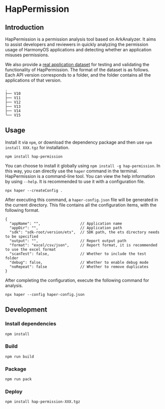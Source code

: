 # HapPermission

## Introduction
HapPermission is a permission analysis tool based on ArkAnalyzer. It aims to assist developers and reviewers in quickly analyzing the permission usage of HarmonyOS applications and detecting whether an application misuses permissions.

We also provide a [real application dataset](https://bhpan.buaa.edu.cn/link/AA7F552701EB7B419E855F0E1309C3978F) for testing and validating the functionality of HapPermission.
The format of the dataset is as follows. Each API version corresponds to a folder, and the folder contains all the applications of that version.
```
.
├── V10
├── V11
├── V12
├── V13
├── V14
└── V15
```

## Usage
Install it via `npm`, or download the dependency package and then use `npm install XXX.tgz` for installation.
```shell
npm install hap-permission
```
You can choose to install it globally using `npm install -g hap-permission`. In this way, you can directly use the `haper` command in the terminal.
HapPermission is a command-line tool. You can view the help information by using `--help`. It is recommended to use it with a configuration file.
```shell
npx haper --createConfig .
```
After executing this command, a `haper-config.json` file will be generated in the current directory. This file contains all the configuration items, with the following format.
```json5
{
  "appName": "",                  // Application name
  "appDir": "",                   // Application path
  "sdk": "sdk-root/version/ets",  // SDK path, the ets directory needs to be specified
  "output": "",                   // Report output path
  "format": "excel/csv/json",     // Report format, it is recommended to use the excel format
  "scanTest": false,              // Whether to include the test folder
  "debug": false,                 // Whether to enable debug mode
  "noRepeat": false               // Whether to remove duplicates
}
```
After completing the configuration, execute the following command for analysis.
```shell
npx haper --config haper-config.json
```

## Development
### Install dependencies
```shell
npm install
```

### Build
```shell
npm run build
```

### Package
```shell
npm run pack
```

### Deploy
```shell
npm install hap-permission-XXX.tgz
```